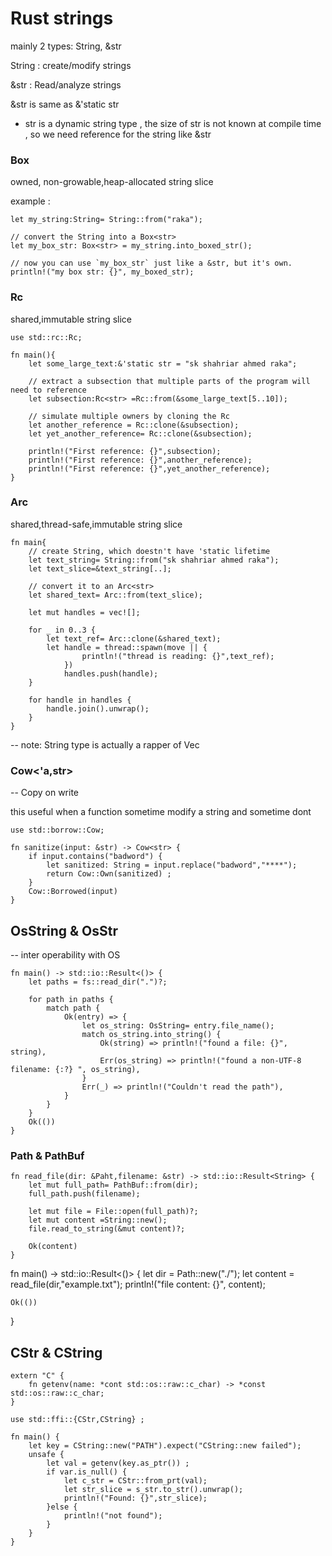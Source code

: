 # Rust strings 
mainly 2 types:  String, &str

String :  create/modify strings

&str : Read/analyze strings 

&str  is same as &'static str

- str is a dynamic string type , the size of str is not known at compile time , so we need reference for the string  like  &str



###  Box<str> 
owned, non-growable,heap-allocated string slice 

example : 
```
let my_string:String= String::from("raka");

// convert the String into a Box<str>
let my_box_str: Box<str> = my_string.into_boxed_str();

// now you can use `my_box_str` just like a &str, but it's own. 
println!("my box str: {}", my_boxed_str);

```


### Rc<str>
shared,immutable string slice 

```
use std::rc::Rc;

fn main(){
	let some_large_text:&'static str = "sk shahriar ahmed raka";

	// extract a subsection that multiple parts of the program will need to reference 
	let subsection:Rc<str> =Rc::from(&some_large_text[5..10]);

	// simulate multiple owners by cloning the Rc 
	let another_reference = Rc::clone(&subsection);
	let yet_another_reference= Rc::clone(&subsection);

	println!("First reference: {}",subsection);
	println!("First reference: {}",another_reference);
	println!("First reference: {}",yet_another_reference);
}

```

###  Arc<str>
shared,thread-safe,immutable string slice 
```
fn main{
	// create String, which doestn't have 'static lifetime
	let text_string= String::from("sk shahriar ahmed raka");
	let text_slice=&text_string[..];

	// convert it to an Arc<str>
	let shared_text= Arc::from(text_slice);

	let mut handles = vec![];

	for _ in 0..3 {
		let text_ref= Arc::clone(&shared_text);
		let handle = thread::spawn(move || {
				println!("thread is reading: {}",text_ref);
			})
			handles.push(handle);
	}

	for handle in handles {
		handle.join().unwrap();
	}
}
```


-- note: String type is actually a rapper of Vec<u8>



### Cow<'a,str>
-- Copy on write 

this useful when a function sometime modify a string and sometime dont 

```
use std::borrow::Cow;

fn sanitize(input: &str) -> Cow<str> {
	if input.contains("badword") {
		let sanitized: String = input.replace("badword","****");
		return Cow::Own(sanitized) ;
	}
	Cow::Borrowed(input)
}

```


## OsString & OsStr
-- inter operability with OS

```
fn main() -> std::io::Result<()> {
	let paths = fs::read_dir(".")?; 

	for path in paths {
		match path {
			Ok(entry) => {
				let os_string: OsString= entry.file_name();
				match os_string.into_string() {
					Ok(string) => println!("found a file: {}", string),
					Err(os_string) => println!("found a non-UTF-8 filename: {:?} ", os_string),
				}
				Err(_) => println!("Couldn't read the path"),
			}
		}
	}
	Ok(())
}

```

### Path & PathBuf 


```
fn read_file(dir: &Paht,filename: &str) -> std::io::Result<String> {
	let mut full_path= PathBuf::from(dir); 
	full_path.push(filename); 

	let mut file = File::open(full_path)?; 
	let mut content =String::new();
	file.read_to_string(&mut content)?;

	Ok(content)
}
```

fn main() -> std::io::Result<()> {
	let dir = Path::new("./");
	let content = read_file(dir,"example.txt");
	println!("file content: {}", content);

	Ok(())
}


## CStr & CString

```
extern "C" {
	fn getenv(name: *cont std::os::raw::c_char) -> *const std::os::raw::c_char; 
}

use std::ffi::{CStr,CString} ;

fn main() {
	let key = CString::new("PATH").expect("CString::new failed");
	unsafe {
		let val = getenv(key.as_ptr()) ;
		if var.is_null() {
			let c_str = CStr::from_prt(val);
			let str_slice = s_str.to_str().unwrap();
			println!("Found: {}",str_slice);
		}else {
			println!("not found");
		}
	}
}


```

